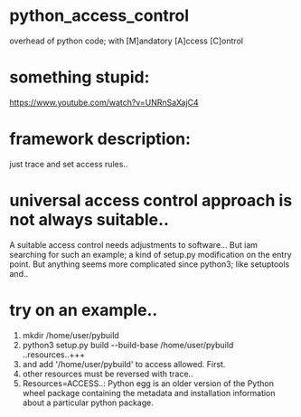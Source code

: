 # python_access_control
overhead of python code; with [M]andatory [A]ccess [C]ontrol
# something stupid:
https://www.youtube.com/watch?v=UNRnSaXajC4
# framework description:
just trace and set access rules..
# universal access control approach is not always suitable..
A suitable access control needs adjustments to software... But iam searching for such an example;
a kind of setup.py  modification on the entry point. But anything seems more complicated since python3; like setuptools and..
# try on an example..
1) mkdir /home/user/pybuild
2) python3 setup.py build --build-base /home/user/pybuild
..resources..+++
3) and add '/home/user/pybuild' to access allowed. First.
4) other resources must be reversed with trace..
5) Resources=ACCESS..: Python egg is an older version of the Python wheel package containing the metadata and installation information about a particular python package.
